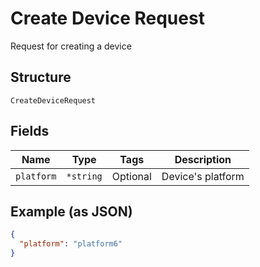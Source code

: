 
# Create Device Request

Request for creating a device

## Structure

`CreateDeviceRequest`

## Fields

| Name | Type | Tags | Description |
|  --- | --- | --- | --- |
| `platform` | `*string` | Optional | Device's platform |

## Example (as JSON)

```json
{
  "platform": "platform6"
}
```

